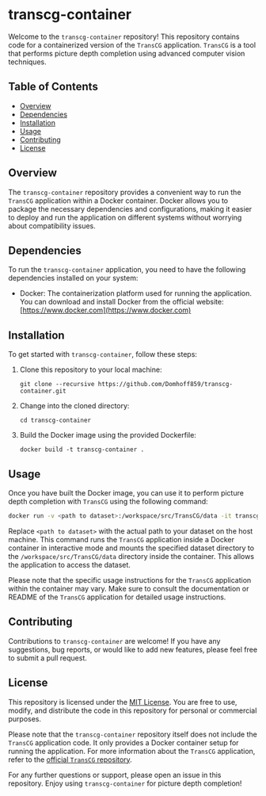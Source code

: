 # transcg-container

Welcome to the `transcg-container` repository! This repository contains code for a containerized version of the `TransCG` application. `TransCG` is a tool that performs picture depth completion using advanced computer vision techniques.

## Table of Contents
- [Overview](#overview)
- [Dependencies](#dependencies)
- [Installation](#installation)
- [Usage](#usage)
- [Contributing](#contributing)
- [License](#license)

## Overview
The `transcg-container` repository provides a convenient way to run the `TransCG` application within a Docker container. Docker allows you to package the necessary dependencies and configurations, making it easier to deploy and run the application on different systems without worrying about compatibility issues.

## Dependencies
To run the `transcg-container` application, you need to have the following dependencies installed on your system:
- Docker: The containerization platform used for running the application. You can download and install Docker from the official website: [https://www.docker.com](https://www.docker.com)

## Installation
To get started with `transcg-container`, follow these steps:

1. Clone this repository to your local machine:
   ```
   git clone --recursive https://github.com/Domhoff859/transcg-container.git
   ```

2. Change into the cloned directory:
   ```
   cd transcg-container
   ```

3. Build the Docker image using the provided Dockerfile:
   ```
   docker build -t transcg-container .
   ```

## Usage
Once you have built the Docker image, you can use it to perform picture depth completion with `TransCG` using the following command:

```bash
docker run -v <path to dataset>:/workspace/src/TransCG/data -it transcg-container
```

Replace `<path to dataset>` with the actual path to your dataset on the host machine. This command runs the `TransCG` application inside a Docker container in interactive mode and mounts the specified dataset directory to the `/workspace/src/TransCG/data` directory inside the container. This allows the application to access the dataset.

Please note that the specific usage instructions for the `TransCG` application within the container may vary. Make sure to consult the documentation or README of the `TransCG` application for detailed usage instructions.

## Contributing
Contributions to `transcg-container` are welcome! If you have any suggestions, bug reports, or would like to add new features, please feel free to submit a pull request.

## License
This repository is licensed under the [MIT License](LICENSE). You are free to use, modify, and distribute the code in this repository for personal or commercial purposes.

Please note that the `transcg-container` repository itself does not include the `TransCG` application code. It only provides a Docker container setup for running the application. For more information about the `TransCG` application, refer to the [official `TransCG` repository](https://github.com/Domhoff859/TransCG).

For any further questions or support, please open an issue in this repository. Enjoy using `transcg-container` for picture depth completion!
